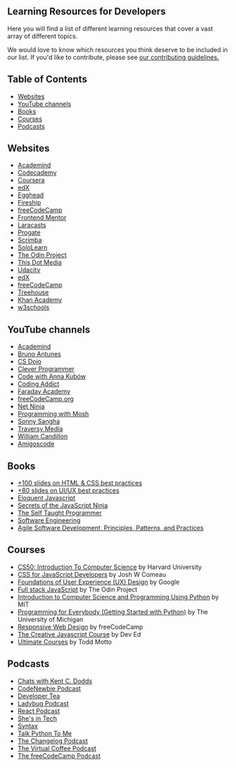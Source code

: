 ## Learning Resources for Developers<!-- omit in toc -->

Here you will find a list of different learning resources that cover a vast array of different topics.

We would love to know which resources you think deserve to be included in our list. If you'd like to contribute, please see [our contributing guidelines.](./CONTRIBUTING.md)

## Table of Contents<!-- omit in toc -->

- [Websites](#websites)
- [YouTube channels](#youtube-channels)
- [Books](#books)
- [Courses](#courses)
- [Podcasts](#podcasts)

## Websites

- [Academind](https://academind.com/)
- [Codecademy](https://www.codecademy.com/)
- [Coursera](https://www.coursera.org/)
- [edX](https://www.edx.org/)
- [Egghead](https://egghead.io/)
- [Fireship](https://fireship.io/)
- [freeCodeCamp](https://www.freecodecamp.org/)
- [Frontend Mentor](https://www.frontendmentor.io/)
- [Laracasts](https://laracasts.com/)
- [Progate](https://progate.com/)
- [Scrimba](https://scrimba.com/)
- [SoloLearn](https://www.sololearn.com/home)
- [The Odin Project](https://www.theodinproject.com/)
- [This Dot Media](https://www.thisdotmedia.com/)
- [Udacity](https://udacity.com/)
- [edX](https://www.edx.org/)
- [freeCodeCamp](https://www.freecodecamp.org/)
- [Treehouse](https://teamtreehouse.com/)
- [Khan Academy](https://www.khanacademy.org/computing/computer-programming)
- [w3schools](https://www.w3schools.com/)

## YouTube channels

- [Academind](https://www.youtube.com/c/Academind)
- [Bruno Antunes](https://www.youtube.com/c/BrunoAntunesPT)
- [CS Dojo](https://www.youtube.com/c/CSDojo)
- [Clever Programmer](https://www.youtube.com/c/CleverProgrammer)
- [Code with Anna Kubów](https://www.youtube.com/c/AniaKubów)
- [Coding Addict](https://www.youtube.com/c/CodingAddict)
- [Faraday Academy](https://www.youtube.com/c/FaradayAcademy)
- [freeCodeCamp.org](https://www.youtube.com/c/Freecodecamp)
- [Net Ninja](https://www.youtube.com/c/TheNetNinja)
- [Programming with Mosh](https://www.youtube.com/c/programmingwithmosh)
- [Sonny Sangha](https://www.youtube.com/c/SonnySangha)
- [Traversy Media](https://www.youtube.com/c/TraversyMedia)
- [William Candillon](https://www.youtube.com/c/wcandillon)
- [Amigoscode](https://www.youtube.com/c/amigoscode/videos)

## Books

- [+100 slides on HTML & CSS best practices](https://georgemoller.gumroad.com/l/hQWSH)
- [+80 slides on UI/UX best practices](https://georgemoller.gumroad.com/l/MAVqE)
- [Eloquent Javascript](https://eloquentjavascript.net/)
- [Secrets of the JavaScript Ninja](https://www.amazon.ca/Secrets-JavaScript-Ninja-John-Resig/dp/1617292850)
- [The Self Taught Programmer](https://www.amazon.com/Self-Taught-Programmer-Definitive-Programming-Professionally/dp/0999685902)
- [Software Engineering](https://www.amazon.com/Software-Engineering-10th-Ian-Sommerville/dp/0133943038)
- [Agile Software Development, Principles, Patterns, and Practices](https://www.amazon.com/Software-Development-Principles-Patterns-Practices/dp/0135974445)

## Courses

- [CS50: Introduction To Computer Science](https://online-learning.harvard.edu/course/cs50-introduction-computer-science) by Harvard University
- [CSS for JavaScript Developers](https://css-for-js.dev) by Josh W Comeau
- [Foundations of User Experience (UX) Design](https://www.coursera.org/learn/foundations-user-experience-design?specialization=google-ux-design) by Google
- [Full stack JavaScript](https://www.theodinproject.com/paths/full-stack-javascript?) by The Odin Project
- [Introduction to Computer Science and Programming Using Python](https://www.edx.org/course/introduction-to-computer-science-and-programming-7) by MIT
- [Programming for Everybody (Getting Started with Python)](https://www.coursera.org/learn/python?specialization=python) by The University of Michigan
- [Responsive Web Design](https://www.freecodecamp.org/learn/responsive-web-design/) by freeCodeCamp
- [The Creative Javascript Course](https://developedbyed.com/p/the-creative-javascript-course) by Dev Ed
- [Ultimate Courses](https://ultimatecourses.com) by Todd Motto

## Podcasts

- [Chats with Kent C. Dodds](https://kentcdodds.com/chats/04)
- [CodeNewbie Podcast](https://www.codenewbie.org/podcast)
- [Developer Tea](https://developertea.com/)
- [Ladybug Podcast](https://www.ladybug.dev/)
- [React Podcast](https://spec.fm/podcasts/reactpodcast)
- [She's in Tech](https://shesintechpodcast.com/)
- [Syntax](https://syntax.fm/)
- [Talk Python To Me](https://talkpython.fm)
- [The Changelog Podcast](https://changelog.com/podcast)
- [The Virtual Coffee Podcast](https://virtualcoffee.io/podcast/)
- [The freeCodeCamp Podcast](https://freecodecamp.libsyn.com/)
